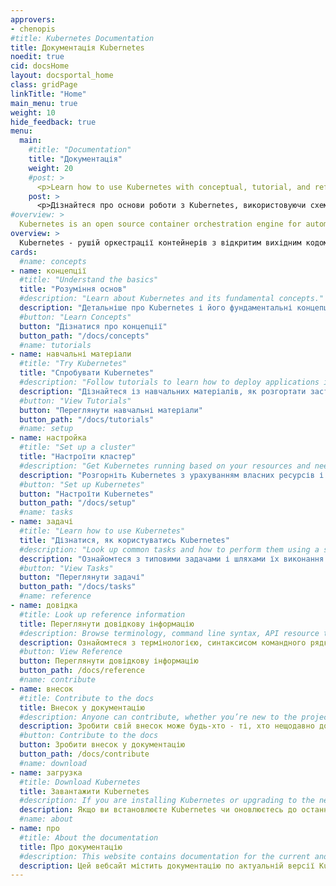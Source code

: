 ```yaml
---
approvers:
- chenopis
#title: Kubernetes Documentation
title: Документація Kubernetes
noedit: true
cid: docsHome
layout: docsportal_home
class: gridPage
linkTitle: "Home"
main_menu: true
weight: 10
hide_feedback: true
menu:
  main:
    #title: "Documentation"
    title: "Документація"
    weight: 20
    #post: >
      <p>Learn how to use Kubernetes with conceptual, tutorial, and reference documentation. You can even <a href="/editdocs/" data-auto-burger-exclude>help contribute to the docs</a>!</p>
    post: >
      <p>Дізнайтеся про основи роботи з Kubernetes, використовуючи схеми, навчальну та довідкову документацію. Ви можете навіть <a href="/editdocs/" data-auto-burger-exclude>зробити свій внесок у документацію</a>!</p>
#overview: >
  Kubernetes is an open source container orchestration engine for automating deployment, scaling, and management of containerized applications. The open source project is hosted by the Cloud Native Computing Foundation (<a href="https://www.cncf.io/about">CNCF</a>).
overview: >
  Kubernetes - рушій оркестрації контейнерів з відкритим вихідним кодом для автоматичного розгортання, масштабування і управління контейнерізованими застосунками. Це відкритий проект під керівництвом Cloud Native Computing Foundation (<a href="https://www.cncf.io/about">CNCF</a>).
cards:
  #name: concepts
- name: концепції
  #title: "Understand the basics"
  title: "Розуміння основ"
  #description: "Learn about Kubernetes and its fundamental concepts."
  description: "Детальніше про Kubernetes і його фундаментальні концепції."
  #button: "Learn Concepts"
  button: "Дізнатися про концепції"
  button_path: "/docs/concepts"
  #name: tutorials
- name: навчальні матеріали
  #title: "Try Kubernetes"
  title: "Спробувати Kubernetes"
  #description: "Follow tutorials to learn how to deploy applications in Kubernetes."
  description: "Дізнайтеся із навчальних матеріалів, як розгортати застосунки в Kubernetes."
  #button: "View Tutorials"
  button: "Переглянути навчальні матеріали"
  button_path: "/docs/tutorials"
  #name: setup
- name: настройка
  #title: "Set up a cluster"
  title: "Настроїти кластер"
  #description: "Get Kubernetes running based on your resources and needs."
  description: "Розгорніть Kubernetes з урахуванням власних ресурсів і потреб."
  #button: "Set up Kubernetes"
  button: "Настроїти Kubernetes"
  button_path: "/docs/setup"
  #name: tasks
- name: задачі
  #title: "Learn how to use Kubernetes"
  title: "Дізнатися, як користуватись Kubernetes"
  #description: "Look up common tasks and how to perform them using a short sequence of steps."
  description: "Ознайомтеся з типовими задачами і шляхами їх виконання за допомогою короткого алгоритму дій."
  #button: "View Tasks"
  button: "Переглянути задачі"
  button_path: "/docs/tasks"
  #name: reference
- name: довідка
  #title: Look up reference information
  title: Переглянути довідкову інформацію
  #description: Browse terminology, command line syntax, API resource types, and setup tool documentation.
  description: Ознайомтеся з термінологією, синтаксисом командного рядка, типами ресурсів API і документацією з настройки інструментів.
  #button: View Reference
  button: Переглянути довідкову інформацію
  button_path: /docs/reference
  #name: contribute
- name: внесок
  #title: Contribute to the docs
  title: Внесок у документацію
  #description: Anyone can contribute, whether you’re new to the project or you’ve been around a long time.
  description: Зробити свій внесок може будь-хто - ті, хто нещодавно долучилися до проекту, і ті, хто працюють над ним довгий час.
  #button: Contribute to the docs
  button: Зробити внесок у документацію
  button_path: /docs/contribute
  #name: download
- name: загрузка
  #title: Download Kubernetes
  title: Завантажити Kubernetes
  #description: If you are installing Kubernetes or upgrading to the newest version, refer to the current release notes.
  description: Якщо ви встановлюєте Kubernetes чи оновлюєтесь до останньої версії, звіряйтеся з актуальною інформацією по релізу.
  #name: about
- name: про
  #title: About the documentation
  title: Про документацію
  #description: This website contains documentation for the current and previous 4 versions of Kubernetes.
  description: Цей вебсайт містить документацію по актуальній версії Kubernetes і чотирьох попередніх.
---
```

